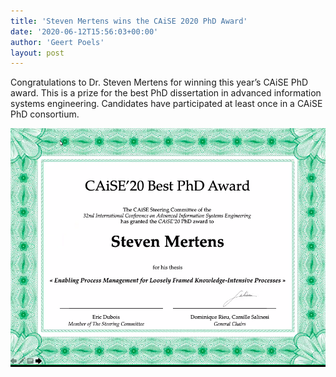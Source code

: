 ```yaml
---
title: 'Steven Mertens wins the CAiSE 2020 PhD Award'
date: '2020-06-12T15:56:03+00:00'
author: 'Geert Poels'
layout: post
---
```


Congratulations to Dr. Steven Mertens for winning this year’s CAiSE PhD award. This is a prize for the best PhD dissertation in advanced information systems engineering. Candidates have participated at least once in a CAiSE PhD consortium.

![](/uploads/2020-06-12-caise.png)